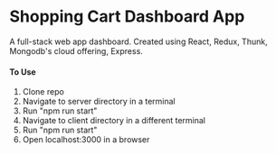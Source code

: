 # Shopping Cart Dashboard App

A full-stack web app dashboard. Created using React, Redux, Thunk, Mongodb's cloud offering, Express.

#### To Use
1. Clone repo
2. Navigate to server directory in a terminal
3. Run "npm run start"
4. Navigate to client directory in a different terminal
5. Run "npm run start"
6. Open localhost:3000 in a browser